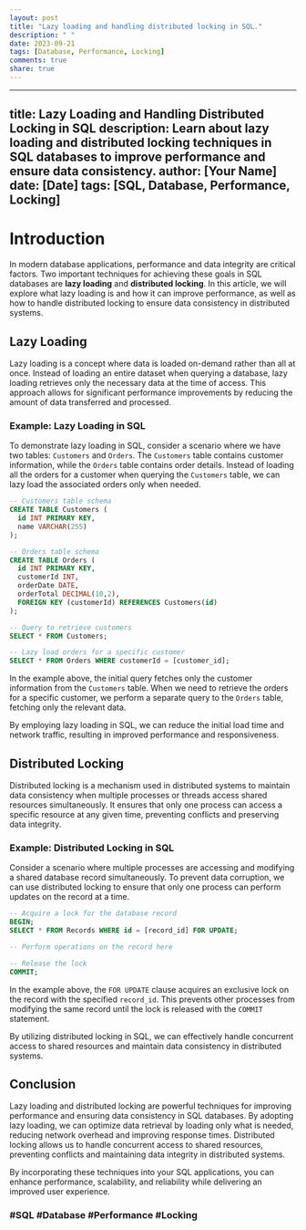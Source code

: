```yaml
---
layout: post
title: "Lazy loading and handling distributed locking in SQL."
description: " "
date: 2023-09-21
tags: [Database, Performance, Locking]
comments: true
share: true
---
```


---
title: Lazy Loading and Handling Distributed Locking in SQL
description: Learn about lazy loading and distributed locking techniques in SQL databases to improve performance and ensure data consistency.
author: [Your Name]
date: [Date]
tags: [SQL, Database, Performance, Locking]
---

# Introduction

In modern database applications, performance and data integrity are critical factors. Two important techniques for achieving these goals in SQL databases are **lazy loading** and **distributed locking**. In this article, we will explore what lazy loading is and how it can improve performance, as well as how to handle distributed locking to ensure data consistency in distributed systems.

## Lazy Loading

Lazy loading is a concept where data is loaded on-demand rather than all at once. Instead of loading an entire dataset when querying a database, lazy loading retrieves only the necessary data at the time of access. This approach allows for significant performance improvements by reducing the amount of data transferred and processed.

### Example: Lazy Loading in SQL

To demonstrate lazy loading in SQL, consider a scenario where we have two tables: `Customers` and `Orders`. The `Customers` table contains customer information, while the `Orders` table contains order details. Instead of loading all the orders for a customer when querying the `Customers` table, we can lazy load the associated orders only when needed.

```sql
-- Customers table schema
CREATE TABLE Customers (
  id INT PRIMARY KEY,
  name VARCHAR(255)
);

-- Orders table schema
CREATE TABLE Orders (
  id INT PRIMARY KEY,
  customerId INT,
  orderDate DATE,
  orderTotal DECIMAL(10,2),
  FOREIGN KEY (customerId) REFERENCES Customers(id)
);

-- Query to retrieve customers
SELECT * FROM Customers;

-- Lazy load orders for a specific customer
SELECT * FROM Orders WHERE customerId = [customer_id];
```
In the example above, the initial query fetches only the customer information from the `Customers` table. When we need to retrieve the orders for a specific customer, we perform a separate query to the `Orders` table, fetching only the relevant data.

By employing lazy loading in SQL, we can reduce the initial load time and network traffic, resulting in improved performance and responsiveness.

## Distributed Locking

Distributed locking is a mechanism used in distributed systems to maintain data consistency when multiple processes or threads access shared resources simultaneously. It ensures that only one process can access a specific resource at any given time, preventing conflicts and preserving data integrity.

### Example: Distributed Locking in SQL

Consider a scenario where multiple processes are accessing and modifying a shared database record simultaneously. To prevent data corruption, we can use distributed locking to ensure that only one process can perform updates on the record at a time.

```sql
-- Acquire a lock for the database record
BEGIN;
SELECT * FROM Records WHERE id = [record_id] FOR UPDATE;

-- Perform operations on the record here

-- Release the lock
COMMIT;
```

In the example above, the `FOR UPDATE` clause acquires an exclusive lock on the record with the specified `record_id`. This prevents other processes from modifying the same record until the lock is released with the `COMMIT` statement.

By utilizing distributed locking in SQL, we can effectively handle concurrent access to shared resources and maintain data consistency in distributed systems.

## Conclusion

Lazy loading and distributed locking are powerful techniques for improving performance and ensuring data consistency in SQL databases. By adopting lazy loading, we can optimize data retrieval by loading only what is needed, reducing network overhead and improving response times. Distributed locking allows us to handle concurrent access to shared resources, preventing conflicts and maintaining data integrity in distributed systems.

By incorporating these techniques into your SQL applications, you can enhance performance, scalability, and reliability while delivering an improved user experience.

### #SQL #Database #Performance #Locking